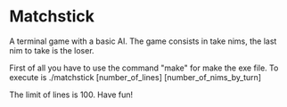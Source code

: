 # Matchstick
A terminal game with a basic AI. The game consists in take nims, the last nim to take is the loser. 

First of all you have to use the command "make" for make the exe file.
To execute is ./matchstick [number_of_lines] [number_of_nims_by_turn] 

The limit of lines is 100. Have fun!
